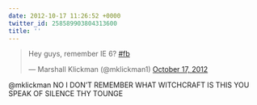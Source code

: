 ```yaml
---
date: 2012-10-17 11:26:52 +0000
twitter_id: 258589903804313600
title: ''
---
```


<blockquote class="twitter-tweet"><p lang="en" dir="ltr">Hey guys, remember IE 6? <a href="https://twitter.com/hashtag/fb?src=hash&amp;ref_src=twsrc%5Etfw">#fb</a></p>&mdash; Marshall Klickman (@mklickman1) <a href="https://twitter.com/mklickman1/status/258585889364668416?ref_src=twsrc%5Etfw">October 17, 2012</a></blockquote>
<script async src="https://platform.twitter.com/widgets.js" charset="utf-8"></script>

@mklickman NO I DON’T REMEMBER WHAT WITCHCRAFT IS THIS YOU SPEAK OF SILENCE THY TOUNGE
